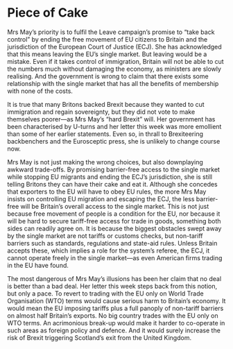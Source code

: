 # Piece of Cake

Mrs May’s priority is to fulfil the Leave campaign’s promise to “take back control” by ending the free movement of EU citizens to Britain and the jurisdiction of the European Court of Justice (ECJ). She has acknowledged that this means leaving the EU’s single market. But leaving would be a mistake. Even if it takes control of immigration, Britain will not be able to cut the numbers much without damaging the economy, as ministers are slowly realising. And the government is wrong to claim that there exists some relationship with the single market that has all the benefits of membership with none of the costs.

It is true that many Britons backed Brexit because they wanted to cut immigration and regain sovereignty, but they did not vote to make themselves poorer—as Mrs May’s “hard Brexit” will. Her government has been characterised by U-turns and her letter this week was more emollient than some of her earlier statements. Even so, in thrall to Brexiteering backbenchers and the Eurosceptic press, she is unlikely to change course now.

Mrs May is not just making the wrong choices, but also downplaying awkward trade-offs. By promising barrier-free access to the single market while stopping EU migrants and ending the ECJ’s jurisdiction, she is still telling Britons they can have their cake and eat it. Although she concedes that exporters to the EU will have to obey EU rules, the more Mrs May insists on controlling EU migration and escaping the ECJ, the less barrier-free will be Britain’s overall access to the single market. This is not just because free movement of people is a condition for the EU, nor because it will be hard to secure tariff-free access for trade in goods, something both sides can readily agree on. It is because the biggest obstacles swept away by the single market are not tariffs or customs checks, but non-tariff barriers such as standards, regulations and state-aid rules. Unless Britain accepts these, which implies a role for the system’s referee, the ECJ, it cannot operate freely in the single market—as even American firms trading in the EU have found.

The most dangerous of Mrs May’s illusions has been her claim that no deal is better than a bad deal. Her letter this week steps back from this notion, but only a pace. To revert to trading with the EU only on World Trade Organisation (WTO) terms would cause serious harm to Britain’s economy. It would mean the EU imposing tariffs plus a full panoply of non-tariff barriers on almost half Britain’s exports. No big country trades with the EU only on WTO terms. An acrimonious break-up would make it harder to co-operate in such areas as foreign policy and defence. And it would surely increase the risk of Brexit triggering Scotland’s exit from the United Kingdom.














